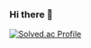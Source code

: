 ### Hi there 👋

[![Solved.ac Profile](http://mazassumnida.wtf/api/generate_badge?boj=kyo3479)](https://solved.ac/kyo3479)
